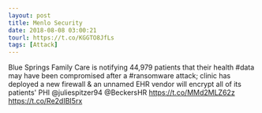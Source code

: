 ```yaml
---
layout: post
title: Menlo Security
date: 2018-08-08 03:00:21
tourl: https://t.co/KGGTO8JfLs
tags: [Attack]
---
```

Blue Springs Family Care is notifying 44,979 patients that their health #data may have been compromised after a #ransomware attack; clinic has deployed a new firewall &amp; an unnamed EHR vendor will encrypt all of its patients' PHI @juliespitzer94 @BeckersHR https://t.co/MMd2MLZ62z https://t.co/Re2dIBI5rx